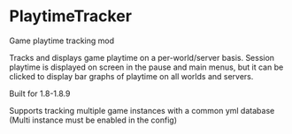 # PlaytimeTracker
Game playtime tracking mod

Tracks and displays game playtime on a per-world/server basis. Session playtime is displayed on screen in the pause and main menus, but it can be clicked to display bar graphs of playtime on all worlds and servers.

Built for 1.8-1.8.9

Supports tracking multiple game instances with a common yml database (Multi instance must be enabled in the config)